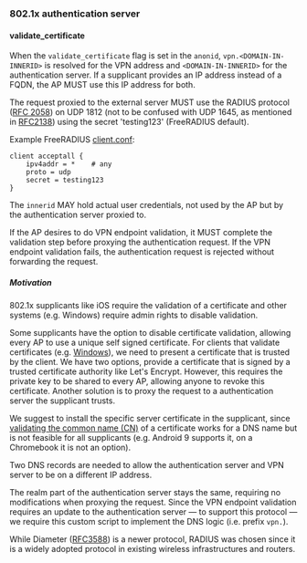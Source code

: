### 802.1x authentication server

#### validate_certificate
<!--
The following states that Windows only allows change of username for identity
https://security.stackexchange.com/questions/100684/what-is-anonymous-identity-in-enterprise-wpa
-->

When the `validate_certificate` flag is set in the `anonid`,
`vpn.<DOMAIN-IN-INNERID>` is resolved for the VPN address
and
`<DOMAIN-IN-INNERID>`
for the authentication server.
If a supplicant provides an IP address instead of
a FQDN,
the AP
MUST
use this IP address for both.

The request proxied to
the external server
MUST
use the RADIUS protocol
([RFC 2058](https://tools.ietf.org/html/rfc2058))
on UDP 1812
(not to be confused with UDP 1645, as mentioned in
[RFC2138](https://tools.ietf.org/html/rfc2138))
using the secret 'testing123'
(FreeRADIUS default).


Example FreeRADIUS
[client.conf](https://github.com/FreeRADIUS/freeradius-server/blob/v3.0.x/raddb/clients.conf):

```
client acceptall {
	ipv4addr = *	# any
	proto = udp
	secret = testing123
}
```


The `innerid` MAY hold actual user credentials,
not used by the AP but by the authentication server proxied to.

<!--
Anonymous Identities: https://www.interlinknetworks.com/app_notes/eap-peap.htm
https://security.stackexchange.com/questions/182530/is-it-possible-for-an-802-1x-network-peap-mschapv2-to-have-no-certificate
-->

If the AP desires to do VPN endpoint validation,
it MUST complete the validation step
before proxying the authentication request.
If the VPN endpoint validation fails,
the authentication request is rejected without forwarding the request.


##### Motivation

802.1x supplicants like iOS require the validation of a certificate
and other systems (e.g. Windows) require admin rights to disable validation.

Some supplicants have the option to disable certificate validation,
allowing every AP to use a unique self signed certificate.
For clients that validate certificates
(e.g. [Windows](https://support.microsoft.com/en-us/help/814394/certificate-requirements-when-you-use-eap-tls-or-peap-with-eap-tls)),
we need to present a certificate that is trusted by the client.
We have two options,
provide a certificate that is signed by a trusted certificate authority
like Let's Encrypt.
However, this requires the private key to be shared to every AP,
allowing anyone to revoke this certificate.
Another solution is to proxy the request to a authentication server the supplicant trusts.

<!--
The following guide shows how to disable validation in windows
https://www.draytek.com/support/knowledge-base/5759
however, we verified that this requires admin rights.

https://docs.microsoft.com/en-us/windows-server/networking/technologies/nps/nps-manage-cert-requirements
https://www.reddit.com/r/networking/comments/4uvzir/using_lets_encrypt_for_windows_nps_8021x_cert/
https://framebyframewifi.net/2017/01/29/use-lets-encrypt-certificates-with-freeradius/
-->

We suggest to install the specific server certificate in the supplicant,
since
[validating the common name (CN)](https://www.securew2.com/blog/8021x-vs-https-server-certificate-validation/)
of a certificate works for a DNS name but is not feasible for all supplicants
(e.g. Android 9 supports it, on a Chromebook it is not an option).




Two DNS records are needed
to allow the authentication server
and VPN server to be on a different IP address.

The realm part of
the authentication server
stays the same,
requiring no modifications when proxying the request.
Since the VPN endpoint validation requires an update to the authentication server
&mdash; to support this protocol &mdash;
we require this custom script to implement the DNS logic (i.e. prefix `vpn.`).

While Diameter
([RFC3588](https://tools.ietf.org/html/rfc3588))
is a newer protocol,
RADIUS was chosen since it is a widely adopted protocol
in existing wireless infrastructures and routers.

